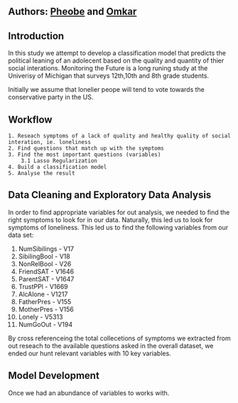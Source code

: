Authors: [Pheobe](pxyi@umich.edu) and [Omkar](omkarn@umich.edu)
--- 

## Introduction
In this study we attempt to develop a classification model that predicts the political leaning of an adolecent 
based on the quality and quantity of thier social interations. Monitoring the Future is a long runing study at 
the Univerisy of Michigan that surveys 12th,10th and 8th grade students. 

Initially we assume that lonelier peope will tend 
to vote towards the conservative party in the US. 

## Workflow 
    1. Reseach symptoms of a lack of quality and healthy quality of social interation, ie. loneliness
    2. Find questions that match up with the symptoms
    3. Find the most important questions (variables) 
        3.1 Lasso Regularization
    4. Build a classification model 
    5. Analyse the result


## Data Cleaning and Exploratory Data Analysis

In order to find appropriate variables for out analysis, we needed to find the right symptoms 
to look for in our data. Naturally, this led us to look for symptoms of loneliness. This led 
us to find the following variables from our data set:

1. NumSibilings - V17
2. SibilingBool - V18
3. NonRelBool - V26
4. FriendSAT - V1646
5. ParentSAT - V1647
6. TrustPPl - V1669
7. AlcAlone - V1217
8. FatherPres - V155
9. MotherPres - V156
10. Lonely - V5313
11. NumGoOut - V194

By cross referenceing the total collecetions of symptoms we extracted from out reseach to the
available questions asked in the overall dataset, we ended our hunt relevant variables with 
10 key variables. 

## Model Development 
Once we had an abundance of variables to works with. 


